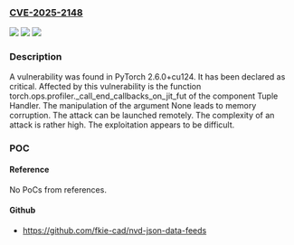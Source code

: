 ### [CVE-2025-2148](https://cve.mitre.org/cgi-bin/cvename.cgi?name=CVE-2025-2148)
![](https://img.shields.io/static/v1?label=Product&message=PyTorch&color=blue)
![](https://img.shields.io/static/v1?label=Version&message=%3D%202.6.0%2Bcu124%20&color=brighgreen)
![](https://img.shields.io/static/v1?label=Vulnerability&message=Memory%20Corruption&color=brighgreen)

### Description

A vulnerability was found in PyTorch 2.6.0+cu124. It has been declared as critical. Affected by this vulnerability is the function torch.ops.profiler._call_end_callbacks_on_jit_fut of the component Tuple Handler. The manipulation of the argument None leads to memory corruption. The attack can be launched remotely. The complexity of an attack is rather high. The exploitation appears to be difficult.

### POC

#### Reference
No PoCs from references.

#### Github
- https://github.com/fkie-cad/nvd-json-data-feeds

